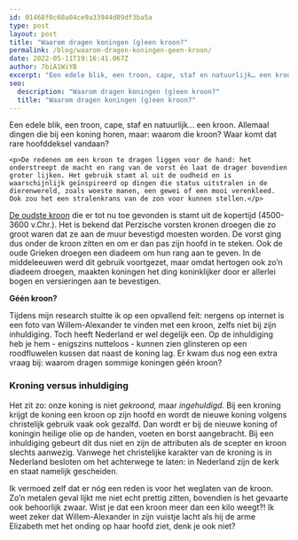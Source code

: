 ```yaml
---
id: 01468f0c60a04ce9a33944d89df3ba5a
type: post
layout: post
title: "Waarom dragen koningen (g)een kroon?"
permalink: /blog/waarom-dragen-koningen-geen-kroon/
date: 2022-05-11T19:16:41.067Z
author: 7biA1WiYB
excerpt: "Een edele blik, een troon, cape, staf en natuurlijk… een kroon. Allemaal dingen die bij een koning horen, maar: waarom die kroon? Waar komt dat rare hoofddeksel vandaan?  "
seo:
  description: "Waarom dragen koningen (g)een kroon?"
  title: "Waarom dragen koningen (g)een kroon?"
---
```

Een edele blik, een troon, cape, staf en natuurlijk… een kroon. Allemaal dingen die bij een koning horen, maar: waarom die kroon? Waar komt dat rare hoofddeksel vandaan?  

    <p>De redenen om een kroon te dragen liggen voor de hand: het onderstreept de macht en rang van de vorst én laat de drager bovendien groter lijken. Het gebruik stamt al uit de oudheid en is waarschijnlijk geïnspireerd op dingen die status uitstralen in de dierenwereld, zoals woeste manen, een gewei of een mooi verenkleed. Ook zou het een stralenkrans van de zon voor kunnen stellen.</p>
<p><a href="https://www.newyorker.com/culture/culture-desk/the-worlds-oldest-crown">De oudste kroon</a> die er tot nu toe gevonden is stamt uit de kopertijd (4500-3600 v.Chr.). Het is bekend dat Perzische vorsten kronen droegen die zo groot waren dat ze aan de muur bevestigd moesten worden. De vorst ging dus onder de kroon zitten en om er dan pas zijn hoofd in te steken. Ook de oude Grieken droegen een diadeem om hun rang aan te geven. In de middeleeuwen werd dit gebruik voortgezet, maar omdat hertogen ook zo’n diadeem droegen, maakten koningen het ding koninklijker door er allerlei bogen en versieringen aan te bevestigen.</p>
<p><strong>Géén kroon?</strong></p>
<p>Tijdens mijn research stuitte ik op een opvallend feit: nergens op internet is een foto van Willem-Alexander te vinden met een kroon, zelfs niet bij zijn inhuldiging. Toch heeft Nederland er wel degelijk een. Op de inhuldiging heb je hem - enigszins nutteloos - kunnen zien glinsteren op een roodfluwelen kussen dat naast de koning lag. Er kwam dus nog een extra vraag bij: waarom dragen sommige koningen géén kroon?</p>
<h3><strong>Kroning versus inhuldiging</strong></h3>
<p>Het zit zo: onze koning is niet <em>gekroond, </em>maar <em>ingehuldigd. </em>Bij een kroning krijgt de koning een kroon op zijn hoofd en wordt de nieuwe koning volgens christelijk gebruik vaak ook gezalfd. Dan wordt er bij de nieuwe koning of koningin heilige olie op de handen, voeten en borst aangebracht. Bij een inhuldiging gebeurt dit dus niet en zijn de attributen als de scepter en kroon slechts aanwezig. Vanwege het christelijke karakter van de kroning is in Nederland besloten om het achterwege te laten: in Nederland zijn de kerk en staat namelijk gescheiden.</p>
<p>Ik vermoed zelf dat er nóg een reden is voor het weglaten van de kroon. Zo’n metalen geval lijkt me niet echt prettig zitten, bovendien is het gevaarte ook behoorlijk zwaar. Wist je dat een kroon meer dan een kilo weegt?! Ik weet zeker dat Willem-Alexander in zijn vuistje lacht als hij de arme Elizabeth met het onding op haar hoofd ziet, denk je ook niet?</p>  
